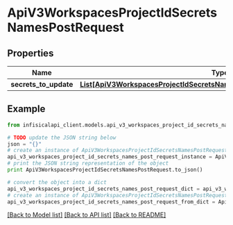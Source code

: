 # ApiV3WorkspacesProjectIdSecretsNamesPostRequest


## Properties
Name | Type | Description | Notes
------------ | ------------- | ------------- | -------------
**secrets_to_update** | [**List[ApiV3WorkspacesProjectIdSecretsNamesPostRequestSecretsToUpdateInner]**](ApiV3WorkspacesProjectIdSecretsNamesPostRequestSecretsToUpdateInner.md) |  | 

## Example

```python
from infisicalapi_client.models.api_v3_workspaces_project_id_secrets_names_post_request import ApiV3WorkspacesProjectIdSecretsNamesPostRequest

# TODO update the JSON string below
json = "{}"
# create an instance of ApiV3WorkspacesProjectIdSecretsNamesPostRequest from a JSON string
api_v3_workspaces_project_id_secrets_names_post_request_instance = ApiV3WorkspacesProjectIdSecretsNamesPostRequest.from_json(json)
# print the JSON string representation of the object
print ApiV3WorkspacesProjectIdSecretsNamesPostRequest.to_json()

# convert the object into a dict
api_v3_workspaces_project_id_secrets_names_post_request_dict = api_v3_workspaces_project_id_secrets_names_post_request_instance.to_dict()
# create an instance of ApiV3WorkspacesProjectIdSecretsNamesPostRequest from a dict
api_v3_workspaces_project_id_secrets_names_post_request_from_dict = ApiV3WorkspacesProjectIdSecretsNamesPostRequest.from_dict(api_v3_workspaces_project_id_secrets_names_post_request_dict)
```
[[Back to Model list]](../README.md#documentation-for-models) [[Back to API list]](../README.md#documentation-for-api-endpoints) [[Back to README]](../README.md)



